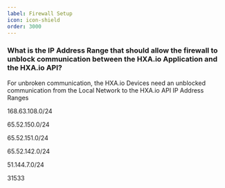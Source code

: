 ```yaml
---
label: Firewall Setup
icon: icon-shield
order: 3000
---
```


### What is the IP Address Range that should allow the firewall to unblock communication between the HXA.io Application and the HXA.io API?

For unbroken communication, the HXA.io Devices need an unblocked communication from the Local Network to the HXA.io API IP Address Ranges

168.63.108.0/24

65.52.150.0/24

65.52.151.0/24

65.52.142.0/24

51.144.7.0/24

31533